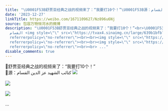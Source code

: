```yaml
---
title: "\U0001F53B舒贾亚经典之战的视频来了：“我要打10个！”\U0001F53B源：كتائب الشهيد عز الدين القسام [图片][图片][图片]"
date: '2023-12-27'
linkTitle: https://weibo.com/1671109627/Nz896u6Nj
source: 包容万物恒河水的微博
description: "\U0001F53B舒贾亚经典之战的视频来了：“我要打10个！”<br>\U0001F53B源：كتائب الشهيد عز الدين
  القسام <img style=\"\" src=\"https://tvax4.sinaimg.cn/large/639b1bfbly1hl8ubqdhtjj20zd0jrqjw.jpg\"
  referrerpolicy=\"no-referrer\"><br><br><img style=\"\" src=\"https://tvax1.sinaimg.cn/large/639b1bfbly1hl8uc5a76bj20z80jxdwi.jpg\"
  referrerpolicy=\"no-referrer\"><br><br><img style=\"\" src=\"https://tvax3.sinaimg.cn/large/639b1bfbly1hl8ucgb5k0j20z80js7aq.jpg\"
  referrerpolicy=\"no-referrer\"><br><br> ..."
disable_comments: true
---
```

🔻舒贾亚经典之战的视频来了：“我要打10个！”<br>🔻源：كتائب الشهيد عز الدين القسام <img style="" src="https://tvax4.sinaimg.cn/large/639b1bfbly1hl8ubqdhtjj20zd0jrqjw.jpg" referrerpolicy="no-referrer"><br><br><img style="" src="https://tvax1.sinaimg.cn/large/639b1bfbly1hl8uc5a76bj20z80jxdwi.jpg" referrerpolicy="no-referrer"><br><br><img style="" src="https://tvax3.sinaimg.cn/large/639b1bfbly1hl8ucgb5k0j20z80js7aq.jpg" referrerpolicy="no-referrer"><br><br> ...